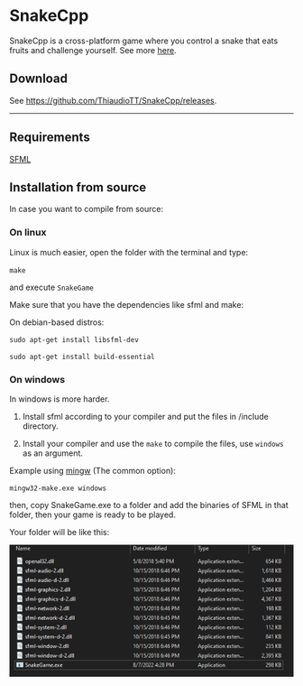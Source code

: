 # SnakeCpp

SnakeCpp is a cross-platform game where you control a snake that eats fruits and challenge yourself. See more [here](https://en.wikipedia.org/wiki/Snake_(video_game_genre)).

## Download

See https://github.com/ThiaudioTT/SnakeCpp/releases.

<hr>

## Requirements

[SFML](https://www.sfml-dev.org/download.php)

## Installation from source

In case you want to compile from source:

### On linux

Linux is much easier, open the folder with the terminal and type:

```make```

and execute ```SnakeGame```

Make sure that you have the dependencies like sfml and make:

On debian-based distros:

``` 
sudo apt-get install libsfml-dev
```

```
sudo apt-get install build-essential
```

### On windows

In windows is more harder.

1. Install sfml according to your compiler and put the files in /include directory.

2. Install your compiler and use the `make` to compile the files, use `windows` as an argument.

Example using [mingw](https://www.mingw-w64.org/) (The common option):

```dotnetcli
mingw32-make.exe windows
```


then, copy SnakeGame.exe to a folder and add the binaries of SFML in that folder, then your game is ready to be played.

Your folder will be like this:

<img src="./demo/installationDemo.png" alt="demo image">
